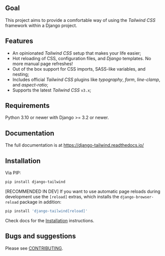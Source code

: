 ## Goal
This project aims to provide a comfortable way of using the *Tailwind CSS* framework within a Django project.

## Features
* An opinionated *Tailwind CSS* setup that makes your life easier;
* Hot reloading of CSS, configuration files, and *Django* templates. No more manual page refreshes!
* Out of the box support for CSS imports, SASS-like variables, and nesting;
* Includes official *Tailwind CSS* plugins like *typography*, *form*, *line-clamp*, and *aspect-ratio*;
* Supports the latest *Tailwind CSS* `v3.x`;

## Requirements
Python 3.10 or newer with Django >= 3.2 or newer.

## Documentation
The full documentation is at https://django-tailwind.readthedocs.io/

## Installation
Via PIP:
```bash
pip install django-tailwind
```

[RECOMMENDED IN DEV] If you want to use automatic page reloads during development use the `[reload]` extras, which installs the `django-browser-reload` package in addition:

 ```bash
 pip install 'django-tailwind[reload]'
 ```

Check docs for the [Installation](https://django-tailwind.readthedocs.io/en/latest/installation.html) instructions.

## Bugs and suggestions

Please see [CONTRIBUTING](CONTRIBUTING.md).